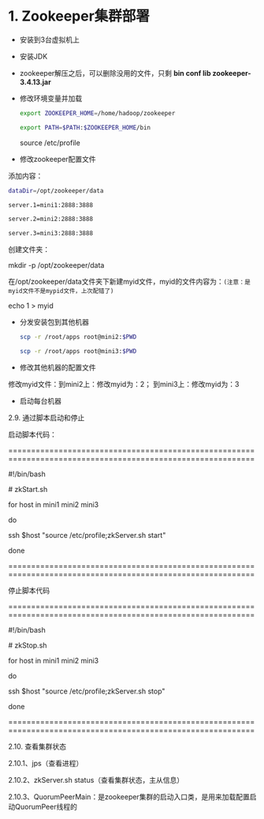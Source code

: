 # 1. Zookeeper集群部署

- 安装到3台虚拟机上

- 安装JDK

- zookeeper解压之后，可以删除没用的文件，只剩 **bin  conf  lib  zookeeper-3.4.13.jar**

- 修改环境变量并加载

  ```bash
  export ZOOKEEPER_HOME=/home/hadoop/zookeeper
  
  export PATH=$PATH:$ZOOKEEPER_HOME/bin
  ```

  source /etc/profile

- 修改zookeeper配置文件

添加内容：

```bash
dataDir=/opt/zookeeper/data

server.1=mini1:2888:3888     

server.2=mini2:2888:3888

server.3=mini3:2888:3888
```

创建文件夹：

mkdir -p /opt/zookeeper/data

在/opt/zookeeper/data文件夹下新建myid文件，myid的文件内容为：`(注意：是myid文件不是mypid文件，上次配错了)`

echo 1 > myid

- 分发安装包到其他机器

  ```bash
  scp -r /root/apps root@mini2:$PWD
  
  scp -r /root/apps root@mini3:$PWD
  ```

- 修改其他机器的配置文件

修改myid文件：到mini2上：修改myid为：2；  到mini3上：修改myid为：3

- 启动每台机器

2.9.	通过脚本启动和停止

启动脚本代码：

============================================================================================================

\#!/bin/bash

\# zkStart.sh

for host in mini1 mini2 mini3

do

ssh $host "source /etc/profile;zkServer.sh start"

done

============================================================================================================

停止脚本代码

============================================================================================================

\#!/bin/bash

\# zkStop.sh

for host in mini1 mini2 mini3

do

ssh $host "source /etc/profile;zkServer.sh stop"

done

============================================================================================================

2.10.	查看集群状态

2.10.1、jps（查看进程）

2.10.2、zkServer.sh status（查看集群状态，主从信息）

2.10.3、QuorumPeerMain：是zookeeper集群的启动入口类，是用来加载配置启动QuorumPeer线程的
